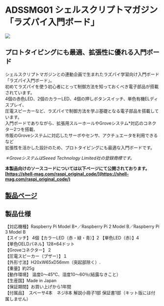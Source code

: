 # ADSSMG01 シェルスクリプトマガジン 「ラズパイ入門ボード」

![](https://bit-trade-one.co.jp/wp/wp-content/uploads/2018/09/49b7c37fc36295628c1a6055091e5e90-1.png)

## プロトタイピングにも最適、拡張性に優れる入門ボード

シェルスクリプトマガジンとの連動企画で生まれたラズパイ学習向け入門ボード「ラズパイ入門ボード」。  
初めてラズパイを使う初心者にとって制御方法を知っておくべき電子部品が搭載されています。  
4個の赤色LED、2個のカラーLED、4個の押しボタンスイッチ、単色有機ELディスプレイ、  
圧電スピーカーなど、ラズパイで制御方法を学ぶ基礎となる電子部品を搭載しています。  
入門ボードでありながら、拡張用スルーホールやGroveシステム*対応のコネクター2つを搭載、  
市販のGroveシステムに対応したサーボやセンサ、アクチュエータを利用できるなど  
拡張性を活かした設計のため、プロトタイピングにも最適な入門ボードです。

*＊GroveシステムはSeeed Technology Limited社の登録商標です。*


**本製品向けのソースコードについては以下ページにて公開されております。**  
**[https://shell-mag.com/raspi_original_code/](https://shell-mag.com/raspi_original_code/)**

## [製品ページ](https://bit-trade-one.co.jp/product/assemblydisk/adssmg01gk/)

## 製品仕様

【対応機種】Raspberry Pi Model B+／Raspberry Pi 2 Model B／Raspberry Pi 3 Model B  
【スイッチ】 4個【カラーLED（赤・緑・青）】2 【単色LED（赤）】4  
【単色OELDパネル】128×64ドット  
【Groveコネクター】 2  
【圧電スピーカー（ブザー）】１  
【外形寸法】H20xW65xD56mm（突起部除く）.  
【重量】約25g  
【動作環境】 温度0～45℃、湿度10～60％(結露なきこと）  
【生産国】Made in Japan  
【保証期間】お買い上げから1年間  
【付属品】　スペーサ4本　ネジ8本  解説小冊子1部 保証書1部（キット版には付属しません）  
